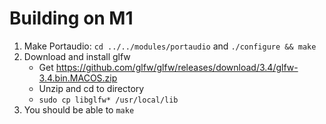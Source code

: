 # Building on M1

1. Make Portaudio: `cd ../../modules/portaudio` and `./configure && make`
2. Download and install glfw
    - Get https://github.com/glfw/glfw/releases/download/3.4/glfw-3.4.bin.MACOS.zip
    - Unzip and cd to directory
    - `sudo cp libglfw* /usr/local/lib`
3. You should be able to `make`